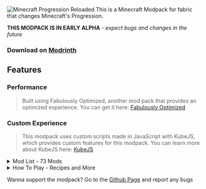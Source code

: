 


![Minecraft Progression Reloaded](https://cdn.modrinth.com/data/cached_images/bd5768a6bbaede3b7def66b253ef1adf9b6d33ce.png)
This is a Minecraft Modpack for fabric that changes Minecraft's Progression.

**THIS MODPACK IS IN EARLY ALPHA** - *expect bugs and changes in the future*

### Download on [Modrinth](https://modrinth.com/modpack/minecraft-progression-reloaded)

## Features
### Performance 

> Built using Fabulously Optimized, another mod pack that provides an optimized experience. You can get it here: [Fabulously Optimized](https://modrinth.com/modpack/fabulously-optimized)

### Custom Experience

> This modpack uses custom scripts made in JavaScript with KubeJS, which provides custom features for this modpack. You can learn more about KubeJS here: [KubeJS](https://kubejs.com/)

<details>
<summary>Mod List - 73 Mods</summary>

These are the mods in the modpack in alphabetical order (also includes some resource packs). Some of them are from fabulously optimized, some of them are libraries for each other, and some of them add cool features. This mod list is for the most recent version of the pack. Some older releases may have different mods in them.

 - [Advancement Info](https://modrinth.com/mod/advancementinfo) shows more information about advancement requirements
 - [Aileron](https://modrinth.com/mod/aileron) overhauls the elytra
 - [Animatica](https://modrinth.com/mod/animatica) implements the OptiFine/MCPatcher animated texture format
 - [Apple Skin](https://modrinth.com/mod/appleskin) shows saturation in the HUD
 - [Architectury API](https://modrinth.com/mod/architectury-api) is an intermediary API aimed to ease developing multiplatform mods
 - [AttributeFix](https://modrinth.com/mod/attributefix) removes limits on Minecraft's attribute system
 - [Bat Membrane](https://modrinth.com/mod/bat-membrane) removes phantoms and makes bats drop phantom membrane
 - [Bean's Backpacks](https://modrinth.com/mod/beans-backpacks) adds backpacks
 - [Better Mount HUD](https://modrinth.com/mod/better-mount-hud) improves horse HUD
-  [Better Trims](https://modrinth.com/mod/bettertrims) gives armor trims unique effects when worn
 - [CIT Resewn](https://modrinth.com/mod/cit-resewn) re-implements custom item textures
 - [Capes](https://modrinth.com/mod/capes) lets you use capes from other mods
 - [Chat Reporting Helper](https://modrinth.com/resourcepack/chat-reporting-helper) explains chat reporting in a simple and neutral way
 - [Cloth Config API](https://modrinth.com/mod/cloth-config) lets you configure mods
 - [Collective](https://modrinth.com/mod/collective) is a library for Serilum's mods
 - [Continuity](https://modrinth.com/mod/continuity) adds support for connected textures
 - [Controlify](https://modrinth.com/mod/controlify) adds controller support
 - [Cubes Without Borders](https://modrinth.com/mod/cubes-without-borders) lets Minecraft use borderless fullscreen
 - [Debugify](https://modrinth.com/mod/debugify) removes some bugs from the game
 - [Dynamic FPS](https://modrinth.com/mod/dynamic-fps) lowers the fps when you are not playing
- [Easy Anvils](https://modrinth.com/mod/easy-anvils) makes anvils easier and removes the max level limit
- [Enchanting Infuser](https://modrinth.com/mod/enchanting-infuser) makes enchanting easier and removes RNG
 - [Enhanced Block Entities](https://modrinth.com/mod/ebe) increases performance using block entities
 - [Entity Culling](https://modrinth.com/mod/entityculling) uses async path-tracing to hide Block-/Entities that are not visible
 - [Fabric API](https://modrinth.com/mod/fabric-api) is a lightweight and modular API for fabric mods
 - [Fabric Language Kotlin](https://modrinth.com/mod/fabric-language-kotlin) lets fabric mods use Kotlin
 - [Fabric Seasons](https://modrinth.com/mod/fabric-seasons) adds seasons to the game which alters crop growth
 - [Fabric Sky Boxes Interoperability](https://modrinth.com/mod/fabricskyboxes-interop) for MC Patcher/OptiFine skies
 - [Fabric Skyboxes](https://modrinth.com/mod/fabricskyboxes) lets resource packs define custom skyboxes
 - [Fabrishot](https://modrinth.com/mod/fabrishot) increases the resolution of screenshots
 - [Fadeless](https://modrinth.com/mod/fadeless) removes fade animations
 - [Fast Better Grass](https://modrinth.com/resourcepack/fast-better-grass) makes the grass go on the sides
 - [Fast Minecart](https://modrinth.com/mod/fast-minecart) makes minecarts faster
 - [Fast Quit](https://modrinth.com/mod/fastquit) lets you return to the title screen while your world saves in the background
 - [Ferrite Core](https://modrinth.com/mod/ferrite-core) optimizes memory usage
 - [Healing Soup](https://modrinth.com/mod/healing-soup) makes soup heal hearts and adds new soup
 - [Immediately Fast](https://modrinth.com/mod/immediatelyfast) speeds up immediate mod rendering
 - [Indium](https://modrinth.com/mod/indium) is an add-on for sodium which provides support for the fabric rendering API
 - [Iris](https://modrinth.com/mod/iris) adds shader support
 - [KubeJS](https://modrinth.com/mod/kubejs) allows making custom behavior using scripts
 - [Lamb Dynamic Lights](https://modrinth.com/mod/lambdynamiclights) adds dynamic lighting
 - [Language Reload](https://modrinth.com/mod/language-reload) reduces load times and adds fallbacks for languages
 - [Lithium](https://modrinth.com/mod/lithium) optimizes the server
 - [LootJS](https://modrinth.com/mod/lootjs) is an add-on for KubeJS allowing loot table modification
 - [Main Menu Credits](https://modrinth.com/mod/main-menu-credits) adds info to the main menu crediting modpack authors
 - [Memory Leak Fix](https://modrinth.com/mod/memoryleakfix) fixes random memory leaks in Minecraft
 - [Mixin Trace](https://modrinth.com/mod/mixintrace) makes debugging easier
 - [Mod Menu](https://modrinth.com/mod/modmenu) provides a GUI for configuring mods
 - [Model Gap Fix](https://modrinth.com/mod/modelfix) fixes gaps in Minecraft item models
 - [Modern Fix](https://modrinth.com/mod/modernfix) adds a lot of optimizations
 - [More Chat History](https://modrinth.com/mod/morechathistory) increases the length of the chat history
 - [More Culling](https://modrinth.com/mod/moreculling) changes how culling is handled to improve performance
 - [More Zombie Villagers](https://modrinth.com/mod/more-zombie-villagers) allows configuration for the zombie villager spawn rate
 - [No Chat Reports](https://modrinth.com/mod/no-chat-reports) removes chat reports
 - [No More Villages](https://modrinth.com/mod/no-more-villages) removes villages
 - [OptiGUI](https://modrinth.com/mod/optigui) adds blazing fast custom GUI textures
 - [Preferred Gamerules](https://modrinth.com/mod/preferred-gamerules) is a light-weight mod for changing the default values of game rules
 - [ProbeJS](https://modrinth.com/mod/probejs) adds Intellisense and auto-completion for KubeJS
 - [Puzzle](https://modrinth.com/mod/puzzle) adds resource pack features
 - [Reese's Sodium Options](https://modrinth.com/mod/reeses-sodium-options) adds more options to sodium
 - [Remove Reloading Screen](https://modrinth.com/mod/rrls) removes the loading screen when changing resource packs
 - [Rhino](https://modrinth.com/mod/rhino) is a fork of Mozilla's Rhino library, which adds support for JavaScript
 - [Sodium](https://modrinth.com/mod/sodium) increases Minecraft's framerate
 - [Sodium Extra](https://modrinth.com/mod/sodium-extra) adds more features to sodium
 - [Translation for Sodium](https://modrinth.com/resourcepack/translations-for-sodium) is a resource pack that adds translations to sodium
 - [Yet Another Config Lib](https://modrinth.com/mod/yacl) is a configuration library
 - [Your Options Shall Be Respected (YOSBR)](https://modrinth.com/mod/yosbr) provides default options
 - [Zoomify](https://modrinth.com/mod/zoomify) adds customizable zooming
 - [Entity Model Features](https://modrinth.com/mod/entity-model-features) adds support for Custom Entity Models (CEM)
 - [Entity Texture Features](https://modrinth.com/mod/entitytexturefeatures) adds features for textures
 - [e4mc](https://modrinth.com/mod/e4mc) lets you  open a lan world to anyone
</details>


<details>
<summary>How To Play - Recipes and More</summary>

## HOW TO PLAY
(Recipes mentioned can be viewed in the gallery)
### Making tools:
If you try to play Minecraft normally with this modpack, you will first notice that you can't mine a tree. **Wood requires a tool to be mined**. Since you can't mine trees without tools, there are now **flint tools instead of wooden tools**. They are crafted like normal tools but with flint instead of wood. **Using those planks, You can craft a wooden plank with four sticks and a crafting table.** Gravel and leaves drop items more often to make it easier to collect these materials in the early game. The next step is to make stone tools. This won't be as easy as those flint tools. **To make stone tools, craft hard stone, and surround your flint tools with 4 hard stones on a crafting table. A hard stone is crafted by surrounding 4 hostile mob drops around a normal stone**. Remember to use normal stone, not cobblestone. **To make diamond and iron tools, surround an iron or stone pickaxe with 4 diamond or iron blocks in a crafting table**.

### Additional information:

 - **Beds are crafting using cloth,** a new drop from zombies. It is the normal recipe with 3 cloth above it.
 - **You start with 5 hearts**, and armor can give you more hearts. A full set will give you normal vanilla hearts.
 - **Soup heals you** and can be crafted using cacti!
 - **There are no villages or villagers** so don't try finding any.
 - **Minecarts go faster**, and elytras are boosted using on-the-ground campfires instead.
 - **Fishing** is buffed.
 - **Seasons** are a thing and will affect crop growth.
 - **Bats drop phantom membranes**, and phantoms are removed from the game.
 - **You can craft a backpack** with 6 leather and 2 string, see [this](https://modrinth.com/mod/beans-backpacks) for more info about backpacks.
- **Mobs will be more difficult to fight** when you get more advancements. 
</details>


Wanna support the modpack?
Go to the [Github Page](https://github.com/MegadudeCC/Minecraft-Progression-Reloaded) and report any bugs

